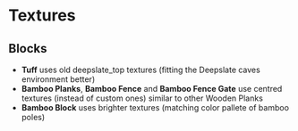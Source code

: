 # Textures
## Blocks

- **Tuff** uses old deepslate_top textures (fitting the Deepslate caves environment better)
- **Bamboo Planks**, **Bamboo Fence** and **Bamboo Fence Gate** use centred textures (instead of custom ones) similar to other Wooden Planks
- **Bamboo Block** uses brighter textures (matching color pallete of bamboo poles)